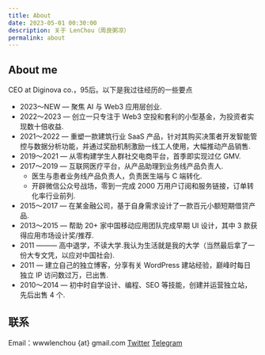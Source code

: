 ```yaml
---
title: About
date: 2023-05-01 00:30:00
description: 关于 LenChou（周良粥凉）
permalink: about
---
```


## About me
CEO at Diginova co.，95后。以下是我过往经历的一些要点

- 2023～NEW — 聚焦 AI 与 Web3 应用层创业.
- 2022～2023 — 创立一只专注于 Web3 空投和套利的小型基金，为投资者实现数十倍收益.
- 2021～2022 — 重塑一款建筑行业 SaaS 产品，针对其购买决策者开发智能管控与数据分析功能，并通过奖励机制激励一线工人使用，大幅推动产品销售.
- 2019～2021 — 从零构建学生人群社交电商平台，首季即实现过亿 GMV.
- 2017～2019 — 互联网医疗平台，从产品助理到业务线产品负责人.
    - 医生与患者业务线产品负责人，负责医生端与 C 端转化.
    - 开辟微信公众号战场，零到一完成 2000 万用户订阅和服务链接，订单转化率行业前列.
- 2015～2017 — 在某金融公司，基于自身需求设计了一款百元小额短期借贷产品.
- 2013～2015 — 帮助 20+ 家中国移动应用团队完成早期 UI 设计，其中 3 款获得应用市场设计奖/推荐.
- 2011 ——— 高中退学，不读大学.我认为生活就是我的大学（当然最后拿了一份大专文凭，以应对中国社会).
- 2011 — 建立自己的独立博客，分享有关 WordPress 建站经验，巅峰时每日独立 IP 访问数过万，已出售.
- 2010～2014 — 初中时自学设计、编程、SEO 等技能，创建并运营独立站，先后出售 4 个.

## 联系
Email：wwwlenchou {at} gmail.com
[Twitter](https://x.com/lenchou95)
[Telegram](https://t.me/lenchou95)
